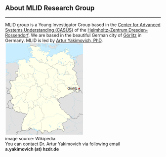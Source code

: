 ## About MLID Research Group

---

 MLID group is a Young Investigator Group based in the <a href="https://casus.science">Center for Advanced Systems Understanding (CASUS)</a> of the <a href="https://hzdr.de">Helmholtz-Zentrum Dresden-Rossendorf</a>.  We are based in the beautiful German city of <a href="https://en.wikipedia.org/wiki/G%C3%B6rlitz">Görlitz</a> in Germany. MLID is led by <a href="https://twitter.com/ayakimovich">Artur Yakimovich, PhD</a>.
<br>
<img src="img/map.png?raw=true"/>
<br>
image source: Wikipedia
<br>
You can contact Dr. Artur Yakimovich via following email
<br>
<b>a.yakimovich (at) hzdr.de</b>
<br><br>
